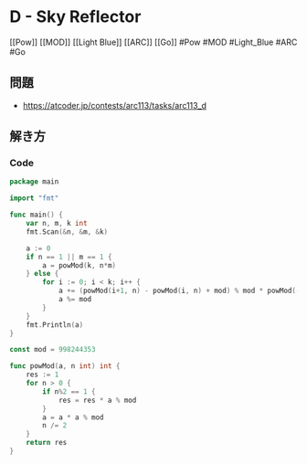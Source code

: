 # D - Sky Reflector
[[Pow]] [[MOD]] [[Light Blue]] [[ARC]] [[Go]]
#Pow #MOD #Light_Blue #ARC #Go 

## 問題
- https://atcoder.jp/contests/arc113/tasks/arc113_d

## 解き方
### Code
```go
package main

import "fmt"

func main() {
	var n, m, k int
	fmt.Scan(&n, &m, &k)

	a := 0
	if n == 1 || m == 1 {
		a = powMod(k, n*m)
	} else {
		for i := 0; i < k; i++ {
			a += (powMod(i+1, n) - powMod(i, n) + mod) % mod * powMod(-i+k, m) % mod
			a %= mod
		}
	}
	fmt.Println(a)
}

const mod = 998244353

func powMod(a, n int) int {
	res := 1
	for n > 0 {
		if n%2 == 1 {
			res = res * a % mod
		}
		a = a * a % mod
		n /= 2
	}
	return res
}
```